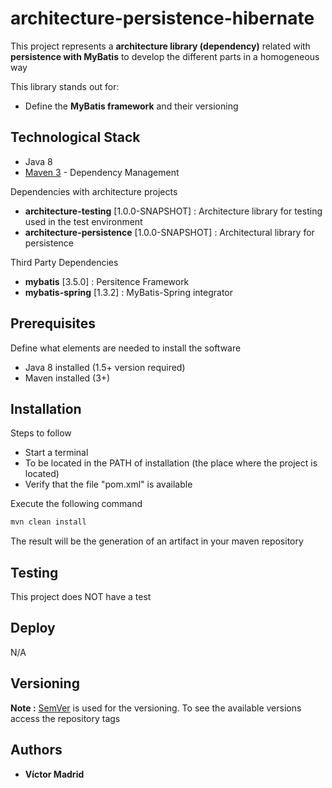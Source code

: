 # architecture-persistence-hibernate

This project represents a **architecture library (dependency)** related with **persistence with MyBatis** to develop the different parts in a homogeneous way


This library stands out for:

* Define the **MyBatis framework** and their versioning


## Technological Stack

* Java 8
* [Maven 3](https://maven.apache.org/) - Dependency Management

Dependencies with architecture projects

* **architecture-testing** [1.0.0-SNAPSHOT] : Architecture library for testing used in the test environment
* **architecture-persistence** [1.0.0-SNAPSHOT] : Architectural library for persistence

Third Party Dependencies

* **mybatis** [3.5.0] : Persitence Framework
* **mybatis-spring** [1.3.2] : MyBatis-Spring integrator 


## Prerequisites

Define what elements are needed to install the software

* Java 8 installed (1.5+ version required)
* Maven installed  (3+)


## Installation

Steps to follow

* Start a terminal
* To be located in the PATH of installation (the place where the project is located)
* Verify that the file "pom.xml" is available

Execute the following command

```bash
mvn clean install
```

The result will be the generation of an artifact in your maven repository


## Testing

This project does NOT have a test


## Deploy

N/A


## Versioning

**Note :** [SemVer](http://semver.org/) is used for the versioning. 
To see the available versions access the repository tags

## Authors

* **Víctor Madrid**
